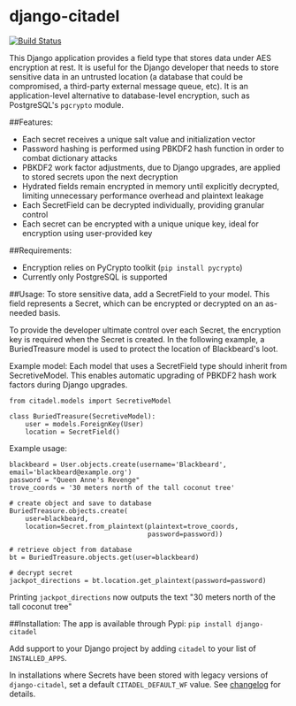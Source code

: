 django-citadel
==============
[![Build Status](https://travis-ci.org/mypetyak/django-citadel.svg?branch=master)](https://travis-ci.org/mypetyak/django-citadel)

This Django application provides a field type that stores data under AES encryption at rest. It is useful
for the Django developer that needs to store sensitive data in an untrusted location (a database that could
be compromised, a third-party external message queue, etc). It is an application-level alternative to
database-level encryption, such as PostgreSQL's `pgcrypto` module.

##Features:
- Each secret receives a unique salt value and initialization vector
- Password hashing is performed using PBKDF2 hash function in order to combat dictionary attacks
- PBKDF2 work factor adjustments, due to Django upgrades, are applied to stored secrets upon the next decryption
- Hydrated fields remain encrypted in memory until explicitly decrypted, limiting unnecessary performance
overhead and plaintext leakage
- Each SecretField can be decrypted individually, providing granular control
- Each secret can be encrypted with a unique unique key, ideal for encryption using user-provided key

##Requirements:
- Encryption relies on PyCrypto toolkit (`pip install pycrypto`)
- Currently only PostgreSQL is supported

##Usage:
To store sensitive data, add a SecretField to your model. This field represents a Secret, which can be
encrypted or decrypted on an as-needed basis.

To provide the developer ultimate control over each Secret, 
the encryption key is required when the Secret is created. In the following example,
a BuriedTreasure model is used to protect the location of Blackbeard's loot. 

Example model:
Each model that uses a SecretField type should inherit from SecretiveModel. This enables automatic upgrading of PBKDF2 hash work factors during Django upgrades.

```
from citadel.models import SecretiveModel

class BuriedTreasure(SecretiveModel):
    user = models.ForeignKey(User)
    location = SecretField()
```

Example usage:

```
blackbeard = User.objects.create(username='Blackbeard', email='blackbeard@example.org')
password = "Queen Anne's Revenge"
trove_coords = '30 meters north of the tall coconut tree'

# create object and save to database
BuriedTreasure.objects.create(
    user=blackbeard,
    location=Secret.from_plaintext(plaintext=trove_coords,
                                   password=password))

# retrieve object from database
bt = BuriedTreasure.objects.get(user=blackbeard)

# decrypt secret
jackpot_directions = bt.location.get_plaintext(password=password)
```

Printing `jackpot_directions` now outputs the text "30 meters north of the tall coconut tree"

##Installation:
The app is available through Pypi:
`pip install django-citadel`

Add support to your Django project by adding `citadel` to your list of `INSTALLED_APPS`. 

In installations where Secrets have been stored with legacy versions of `django-citadel`, set a default `CITADEL_DEFAULT_WF` value. See [changelog](https://github.com/mypetyak/django-citadel/blob/feature/workfactor-tracking/CHANGELOG.md#preparing-for-upgrade) for details.